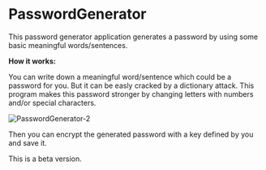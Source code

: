 # PasswordGenerator

This password generator application generates a password by using some basic meaningful words/sentences. 

**How it works:**

You can write down a meaningful word/sentence which could be a password for you. But it can be easly cracked by a dictionary attack. This program makes this password stronger by changing letters with numbers and/or special characters.

![PasswordGenerator-2](https://user-images.githubusercontent.com/43849282/190165692-da5c73c4-37f2-40ac-b8fc-ed40f8204d56.jpg)

Then you can encrypt the generated password with a key defined by you and save it.

This is a beta version.
